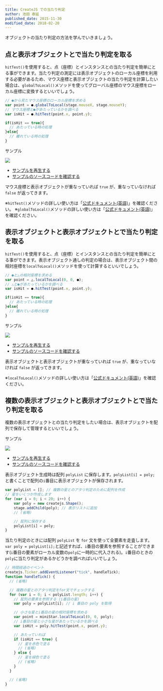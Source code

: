 ```yaml
---
title: CreateJS での当たり判定
author: 池田 泰延
published_date: 2015-11-30
modified_date: 2018-02-20
---
```


オブジェクトの当たり判定の方法を学んでいきましょう。


## 点と表示オブジェクトとで当たり判定を取る

`hitTest()`を使用すると、点（座標）とインスタンスとの当たり判定を簡単にとる事ができます。当たり判定の測定には表示オブジェクトのローカル座標を利用する必要があるため、マウス座標と表示オブジェクトの当たり判定を計算したい場合は、`globalToLocal()`メソッドを使ってグローバル座標のマウス座標をローカル座標に変換するといいでしょう。

```js
// ●から見たマウス座標のローカル座標を求める
var point = ●.globalToLocal(stage.mouseX, stage.mouseY);
// マウス座標と●があたっているかを調べる
var isHit = ●.hitTest(point.x, point.y);

if(isHit == true){
  // あたっている時の処理
}else{
  // 離れている時の処理
}
```

サンプル

![](../imgs/hittest_mouse.html.png)

- [サンプルを再生する](https://ics-creative.github.io/tutorial-createjs/samples/hittest_mouse.html)
- [サンプルのソースコードを確認する](../samples/hittest_mouse.html)

マウス座標と表示オブジェクトが重なっていれば `true` が、重なっていなければ `false` が返ってきます。


※`hitTest()`メソッドの詳しい使い方は「[公式ドキュメント(英語)](https://createjs.com/docs/easeljs/classes/Shape.html#method_hitTest)」を確認ください。
※`globalToLocal()`メソッドの詳しい使い方は「[公式ドキュメント(英語)](https://createjs.com/docs/easeljs/classes/Shape.html#method_globalToLocal)」を確認ください。


## 表示オブジェクトと表示オブジェクトとで当たり判定を取る

`hitTest()`を使用すると、点（座標）とインスタンスとの当たり判定を簡単にとる事ができます。表示オブジェクト通しの判定の場合は、表示オブジェクト間の相対座標を`localToLocal()`メソッドを使って計算するといいでしょう。

```js
// ●と△の相対座標を求める
var point = △.localToLocal(0, 0, ●);
// △と●があたっているかを調べる
var isHit = ●.hitTest(point.x, point.y);

if(isHit == true){
  // あたっている時の処理
}else{
  // 離れている時の処理
}
```

サンプル

![](../imgs/hittest_object.html.png)

- [サンプルを再生する](https://ics-creative.github.io/tutorial-createjs/samples/hittest_object.html)
- [サンプルのソースコードを確認する](../samples/hittest_object.html)

表示オブジェクトと表示オブジェクトが重なっていれば `true` が、重なっていなければ `false` が返ってきます。

※`localToLocal()`メソッドの詳しい使い方は「[公式ドキュメント(英語)](https://createjs.com/docs/easeljs/classes/Shape.html#method_localToLocal)」を確認ください。


## 複数の表示オブジェクトと表示オブジェクトとで当たり判定を取る

複数の表示オブジェクトとの当たり判定をしたい場合は、表示オブジェクトを配列で保存して管理するといいでしょう。

サンプル

![](../imgs/hittest_object_multi.html.png)

- [サンプルを再生する](https://ics-creative.github.io/tutorial-createjs/samples/hittest_object_multi.html)
- [サンプルのソースコードを確認する](../samples/hittest_object_multi.html)

表示オブジェクト生成時は配列 `polyList` に保存します。`polyList[i] = poly;`と書くことで配列の`i`番目に表示オブジェクトが保存されます。

```js
var polyList = []; // 複数の星とのアタリ判定のために配列を作成
// 星をいくつか作成します
for (var i = 0; i < 20; i++) {
    var poly = new createjs.Shape();
    stage.addChild(poly); // 表示リストに追加
    // (省略)

    // 配列に保存する
    polyList[i] = poly;
}
```

当たり判定のときには配列 `polyList` を `for` 文を使って全要素を走査します。`var poly = polyList[i];`と記述すれば、`i`番目の要素を参照することができます(`i`番目の要素がローカル変数の`poly`に一時的に代入される)。`i`番目のときの`poly`に当たり判定があるかどうかを調べればいいでしょう。

```js
// 時間経過のイベント
createjs.Ticker.addEventListener("tick", handleTick);
function handleTick() {
  // (省略)

  // 複数の星とのアタリ判定をfor文でチェックする
  for (var i = 0; i < polyList.length; i++) {
    // 配列の要素を参照する (i番目の星)
    var poly = polyList[i]; // i 番目の poly を取得

    // 小さな星とi番目の星の相対座標を求める
    var point = miniStar.localToLocal(0, 0, poly);
    // i番目の星と小さな星があたっているかを調べる
    var isHit = poly.hitTest(point.x, point.y);

    // あたっていれば
    if (isHit == true) {
      // 星を赤色で塗る
      // (省略)
    } else {
      // 星を緑色で塗る
      // (省略)
    }
  }

  // (省略)
}
```

